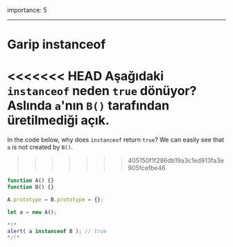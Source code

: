 importance: 5

---

# Garip instanceof

<<<<<<< HEAD
Aşağıdaki `instanceof` neden `true` dönüyor? Aslında `a`'nın `B()` tarafından üretilmediği açık.
=======
In the code below, why does `instanceof` return `true`? We can easily see that `a` is not created by `B()`.
>>>>>>> 405150f1f286db19a3c1ed913fa3e905fcefbe46

```js run
function A() {}
function B() {}

A.prototype = B.prototype = {};

let a = new A();

*!*
alert( a instanceof B ); // true
*/!*
```

